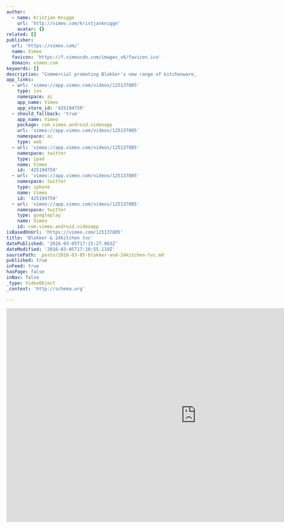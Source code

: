 ```yaml
---
author:
  - name: Kristjan Knigge
    url: 'http://vimeo.com/kristjanknigge'
    avatar: {}
related: []
publisher:
  url: 'https://vimeo.com/'
  name: Vimeo
  favicon: 'https://f.vimeocdn.com/images_v6/favicon.ico'
  domain: vimeo.com
keywords: []
description: "Commercial promoting Blokker's new range of kitchenware, 24Kitchen branded cookware. Featuring Roberta Pagnier, star chef and well known 24Kitchen presenter. Agency: Crossmarks ProdCo: MacGyver Client: Blokker"
app_links:
  - url: 'vimeo://app.vimeo.com/videos/125137805'
    type: ios
    namespace: ai
    app_name: Vimeo
    app_store_id: '425194759'
  - should_fallback: 'true'
    app_name: Vimeo
    package: com.vimeo.android.videoapp
    url: 'vimeo://app.vimeo.com/videos/125137805'
    namespace: ai
    type: web
  - url: 'vimeo://app.vimeo.com/videos/125137805'
    namespace: twitter
    type: ipad
    name: Vimeo
    id: '425194759'
  - url: 'vimeo://app.vimeo.com/videos/125137805'
    namespace: twitter
    type: iphone
    name: Vimeo
    id: '425194759'
  - url: 'vimeo://app.vimeo.com/videos/125137805'
    namespace: twitter
    type: googleplay
    name: Vimeo
    id: com.vimeo.android.videoapp
isBasedOnUrl: 'https://vimeo.com/125137805'
title: 'Blokker & 24kitchen tvc'
datePublished: '2016-03-05T17:15:27.863Z'
dateModified: '2016-03-05T17:10:55.119Z'
sourcePath: _posts/2016-03-05-blokker-and-24kitchen-tvc.md
published: true
inFeed: true
hasPage: false
inNav: false
_type: VideoObject
_context: 'http://schema.org'

---
```

<iframe src="https://cdn.embedly.com/widgets/media.html?src=https%3A%2F%2Fplayer.vimeo.com%2Fvideo%2F125137805&amp;url=https%3A%2F%2Fvimeo.com%2F125137805&amp;image=http%3A%2F%2Fi.vimeocdn.com%2Fvideo%2F515126353_1280.jpg&amp;key=b7d04c9b404c499eba89ee7072e1c4f7&amp;type=text%2Fhtml&amp;schema=vimeo" width="1000" height="563" scrolling="no" frameborder="0" allowfullscreen="allowfullscreen" style=""></iframe>